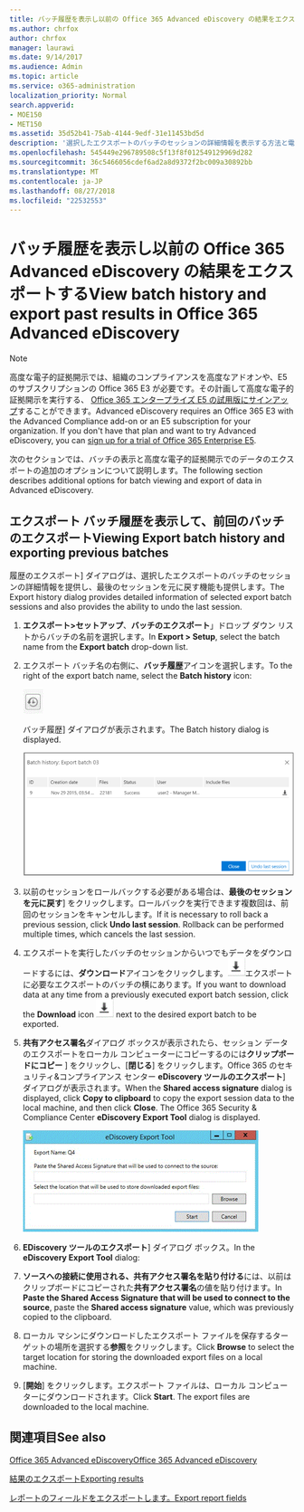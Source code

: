 ```yaml
---
title: バッチ履歴を表示し以前の Office 365 Advanced eDiscovery の結果をエクスポートする
ms.author: chrfox
author: chrfox
manager: laurawi
ms.date: 9/14/2017
ms.audience: Admin
ms.topic: article
ms.service: o365-administration
localization_priority: Normal
search.appverid:
- MOE150
- MET150
ms.assetid: 35d52b41-75ab-4144-9edf-31e11453bd5d
description: '選択したエクスポートのバッチのセッションの詳細情報を表示する方法と電子的証拠開示の Office 365 の詳細設定の最後のエクスポート ・ セッションを元に戻す方法について説明します。  '
ms.openlocfilehash: 545449e296789508c5f13f8f012549129969d282
ms.sourcegitcommit: 36c5466056cdef6ad2a8d9372f2bc009a30892bb
ms.translationtype: MT
ms.contentlocale: ja-JP
ms.lasthandoff: 08/27/2018
ms.locfileid: "22532553"
---
```

# <a name="view-batch-history-and-export-past-results-in-office-365-advanced-ediscovery"></a><span data-ttu-id="6efa3-103">バッチ履歴を表示し以前の Office 365 Advanced eDiscovery の結果をエクスポートする</span><span class="sxs-lookup"><span data-stu-id="6efa3-103">View batch history and export past results in Office 365 Advanced eDiscovery</span></span>

> [!NOTE]
> <span data-ttu-id="6efa3-p101">高度な電子的証拠開示では、組織のコンプライアンスを高度なアドオンや、E5 のサブスクリプションの Office 365 E3 が必要です。その計画して高度な電子的証拠開示を実行する、 [Office 365 エンタープライズ E5 の試用版にサインアップ](https://go.microsoft.com/fwlink/p/?LinkID=698279)することができます。</span><span class="sxs-lookup"><span data-stu-id="6efa3-p101">Advanced eDiscovery requires an Office 365 E3 with the Advanced Compliance add-on or an E5 subscription for your organization. If you don't have that plan and want to try Advanced eDiscovery, you can [sign up for a trial of Office 365 Enterprise E5](https://go.microsoft.com/fwlink/p/?LinkID=698279).</span></span> 
  
<span data-ttu-id="6efa3-106">次のセクションでは、バッチの表示と高度な電子的証拠開示でのデータのエクスポートの追加のオプションについて説明します。</span><span class="sxs-lookup"><span data-stu-id="6efa3-106">The following section describes additional options for batch viewing and export of data in Advanced eDiscovery.</span></span> 
  
## <a name="viewing-export-batch-history-and-exporting-previous-batches"></a><span data-ttu-id="6efa3-107">エクスポート バッチ履歴を表示して、前回のバッチのエクスポート</span><span class="sxs-lookup"><span data-stu-id="6efa3-107">Viewing Export batch history and exporting previous batches</span></span>

<span data-ttu-id="6efa3-108">履歴のエクスポート] ダイアログは、選択したエクスポートのバッチのセッションの詳細情報を提供し、最後のセッションを元に戻す機能も提供します。</span><span class="sxs-lookup"><span data-stu-id="6efa3-108">The Export history dialog provides detailed information of selected export batch sessions and also provides the ability to undo the last session.</span></span>
  
1. <span data-ttu-id="6efa3-109">**エクスポート\>セットアップ**、**バッチのエクスポート**」ドロップ ダウン リストからバッチの名前を選択します。</span><span class="sxs-lookup"><span data-stu-id="6efa3-109">In **Export \> Setup**, select the batch name from the **Export batch** drop-down list.</span></span> 
    
2. <span data-ttu-id="6efa3-110">エクスポート バッチ名の右側に、**バッチ履歴**アイコンを選択します。</span><span class="sxs-lookup"><span data-stu-id="6efa3-110">To the right of the export batch name, select the **Batch history** icon:</span></span> 
    
    ![[バッチ履歴のエクスポート] アイコン](media/a14f6ef9-0c3c-4851-b65d-9380f2d8a38a.gif)
  
    <span data-ttu-id="6efa3-112">バッチ履歴] ダイアログが表示されます。</span><span class="sxs-lookup"><span data-stu-id="6efa3-112">The Batch history dialog is displayed.</span></span>
    
    ![バッチ履歴のエクスポート](media/04c5b75c-348c-491d-b4fe-716659333890.png)
  
3. <span data-ttu-id="6efa3-p102">以前のセッションをロールバックする必要がある場合は、**最後のセッションを元に戻す**] をクリックします。ロールバックを実行できます複数回は、前回のセッションをキャンセルします。</span><span class="sxs-lookup"><span data-stu-id="6efa3-p102">If it is necessary to roll back a previous session, click **Undo last session**. Rollback can be performed multiple times, which cancels the last session.</span></span>
    
4. <span data-ttu-id="6efa3-116">エクスポートを実行したバッチのセッションからいつでもデータをダウンロードするには、**ダウンロード**アイコンをクリックします。![エクスポート バッチ履歴のダウンロード アイコン](media/de69b920-a6ac-4ddb-b93e-e1cc5888e6c4.gif)エクスポートに必要なエクスポートのバッチの横にあります。</span><span class="sxs-lookup"><span data-stu-id="6efa3-116">If you want to download data at any time from a previously executed export batch session, click the **Download** icon ![Export batch history download icon](media/de69b920-a6ac-4ddb-b93e-e1cc5888e6c4.gif) next to the desired export batch to be exported.</span></span> 
    
5. <span data-ttu-id="6efa3-p103">**共有アクセス署名**ダイアログ ボックスが表示されたら、セッション データのエクスポートをローカル コンピューターにコピーするのには**クリップボードにコピー** ] をクリックし、[**閉じる**] をクリックします。Office 365 のセキュリティ&amp;コンプライアンス センター **eDiscovery ツールのエクスポート**] ダイアログが表示されます。</span><span class="sxs-lookup"><span data-stu-id="6efa3-p103">When the **Shared access signature** dialog is displayed, click **Copy to clipboard** to copy the export session data to the local machine, and then click **Close**. The Office 365 Security &amp; Compliance Center **eDiscovery Export Tool** dialog is displayed.</span></span> 
    
    ![[電子情報開示のエクスポート] ダイアログボックス](media/01f79d2d-6da0-45e6-9c6f-ab12347572cb.gif)
  
6. <span data-ttu-id="6efa3-120">**EDiscovery ツールのエクスポート**] ダイアログ ボックス。</span><span class="sxs-lookup"><span data-stu-id="6efa3-120">In the **eDiscovery Export Tool** dialog:</span></span> 
    
1. <span data-ttu-id="6efa3-121">**ソースへの接続に使用される、共有アクセス署名を貼り付ける**には、以前はクリップボードにコピーされた**共有アクセス署名**の値を貼り付けます。</span><span class="sxs-lookup"><span data-stu-id="6efa3-121">In **Paste the Shared Access Signature that will be used to connect to the source**, paste the **Shared access signature** value, which was previously copied to the clipboard.</span></span> 
    
2. <span data-ttu-id="6efa3-122">ローカル マシンにダウンロードしたエクスポート ファイルを保存するターゲットの場所を選択する**参照**をクリックします。</span><span class="sxs-lookup"><span data-stu-id="6efa3-122">Click **Browse** to select the target location for storing the downloaded export files on a local machine.</span></span> 
    
3. <span data-ttu-id="6efa3-p104">[**開始**] をクリックします。エクスポート ファイルは、ローカル コンピューターにダウンロードされます。</span><span class="sxs-lookup"><span data-stu-id="6efa3-p104">Click **Start**. The export files are downloaded to the local machine.</span></span> 
    
## <a name="see-also"></a><span data-ttu-id="6efa3-125">関連項目</span><span class="sxs-lookup"><span data-stu-id="6efa3-125">See also</span></span>

[<span data-ttu-id="6efa3-126">Office 365 Advanced eDiscovery</span><span class="sxs-lookup"><span data-stu-id="6efa3-126">Office 365 Advanced eDiscovery</span></span>](office-365-advanced-ediscovery.md)
  
[<span data-ttu-id="6efa3-127">結果のエクスポート</span><span class="sxs-lookup"><span data-stu-id="6efa3-127">Exporting results </span></span>](export-results-in-advanced-ediscovery.md)

[<span data-ttu-id="6efa3-128">レポートのフィールドをエクスポートします。</span><span class="sxs-lookup"><span data-stu-id="6efa3-128">Export report fields</span></span>](export-report-fields-in-advanced-ediscovery.md)

